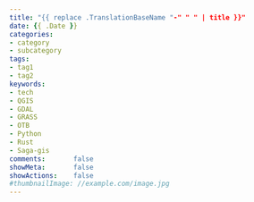 ```yaml
---
title: "{{ replace .TranslationBaseName "-" " " | title }}"
date: {{ .Date }}
categories:
- category
- subcategory
tags:
- tag1
- tag2
keywords:
- tech
- QGIS
- GDAL
- GRASS
- OTB
- Python
- Rust
- Saga-gis
comments:       false
showMeta:       false
showActions:    false
#thumbnailImage: //example.com/image.jpg
---
```


